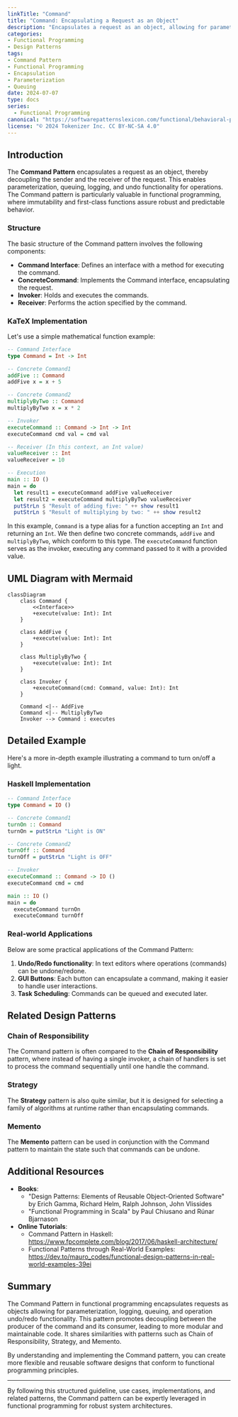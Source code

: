 ```yaml
---
linkTitle: "Command"
title: "Command: Encapsulating a Request as an Object"
description: "Encapsulates a request as an object, allowing for parameterization and queuing of requests. This pattern promotes decoupling the objects that produce these requests from the objects that process them."
categories:
- Functional Programming
- Design Patterns
tags:
- Command Pattern
- Functional Programming
- Encapsulation
- Parameterization
- Queuing
date: 2024-07-07
type: docs
series:
  - Functional Programming
canonical: "https://softwarepatternslexicon.com/functional/behavioral-patterns/interactions/command"
license: "© 2024 Tokenizer Inc. CC BY-NC-SA 4.0"
---
```


## Introduction
The **Command Pattern** encapsulates a request as an object, thereby decoupling the sender and the receiver of the request. This enables parameterization, queuing, logging, and undo functionality for operations. The Command pattern is particularly valuable in functional programming, where immutability and first-class functions assure robust and predictable behavior.

### Structure
The basic structure of the Command pattern involves the following components:
- **Command Interface**: Defines an interface with a method for executing the command.
- **ConcreteCommand**: Implements the Command interface, encapsulating the request.
- **Invoker**: Holds and executes the commands.
- **Receiver**: Performs the action specified by the command.

### KaTeX Implementation

Let's use a simple mathematical function example:

```haskell
-- Command Interface
type Command = Int -> Int

-- Concrete Command1
addFive :: Command
addFive x = x + 5

-- Concrete Command2
multiplyByTwo :: Command
multiplyByTwo x = x * 2

-- Invoker
executeCommand :: Command -> Int -> Int
executeCommand cmd val = cmd val

-- Receiver (In this context, an Int value)
valueReceiver :: Int
valueReceiver = 10

-- Execution
main :: IO ()
main = do
  let result1 = executeCommand addFive valueReceiver
  let result2 = executeCommand multiplyByTwo valueReceiver
  putStrLn $ "Result of adding five: " ++ show result1
  putStrLn $ "Result of multiplying by two: " ++ show result2
```

In this example, `Command` is a type alias for a function accepting an `Int` and returning an `Int`. We then define two concrete commands, `addFive` and `multiplyByTwo`, which conform to this type. The `executeCommand` function serves as the invoker, executing any command passed to it with a provided value.

## UML Diagram with Mermaid

```mermaid
classDiagram
    class Command {
        <<Interface>>
        +execute(value: Int): Int
    }
  
    class AddFive {
        +execute(value: Int): Int
    }

    class MultiplyByTwo {
        +execute(value: Int): Int
    }

    class Invoker {
        +executeCommand(cmd: Command, value: Int): Int
    }

    Command <|-- AddFive
    Command <|-- MultiplyByTwo
    Invoker --> Command : executes
```

## Detailed Example

Here's a more in-depth example illustrating a command to turn on/off a light.

### Haskell Implementation

```haskell
-- Command Interface
type Command = IO ()

-- Concrete Command1
turnOn :: Command
turnOn = putStrLn "Light is ON"

-- Concrete Command2
turnOff :: Command
turnOff = putStrLn "Light is OFF"

-- Invoker
executeCommand :: Command -> IO ()
executeCommand cmd = cmd

main :: IO ()
main = do
  executeCommand turnOn
  executeCommand turnOff
```

### Real-world Applications
Below are some practical applications of the Command Pattern:

1. **Undo/Redo functionality**: In text editors where operations (commands) can be undone/redone.
2. **GUI Buttons**: Each button can encapsulate a command, making it easier to handle user interactions.
3. **Task Scheduling**: Commands can be queued and executed later.

## Related Design Patterns

### Chain of Responsibility
The Command pattern is often compared to the **Chain of Responsibility** pattern, where instead of having a single invoker, a chain of handlers is set to process the command sequentially until one handle the command.

### Strategy
The **Strategy** pattern is also quite similar, but it is designed for selecting a family of algorithms at runtime rather than encapsulating commands.

### Memento
The **Memento** pattern can be used in conjunction with the Command pattern to maintain the state such that commands can be undone.

## Additional Resources
- **Books**:
    - "Design Patterns: Elements of Reusable Object-Oriented Software" by Erich Gamma, Richard Helm, Ralph Johnson, John Vlissides
    - "Functional Programming in Scala" by Paul Chiusano and Rúnar Bjarnason
- **Online Tutorials**:
    - Command Pattern in Haskell: https://www.fpcomplete.com/blog/2017/06/haskell-architecture/
    - Functional Patterns through Real-World Examples: https://dev.to/mauro_codes/functional-design-patterns-in-real-world-examples-39ei

## Summary
The Command Pattern in functional programming encapsulates requests as objects allowing for parameterization, logging, queuing, and operation undo/redo functionality. This pattern promotes decoupling between the producer of the command and its consumer, leading to more modular and maintainable code. It shares similarities with patterns such as Chain of Responsibility, Strategy, and Memento.

By understanding and implementing the Command pattern, you can create more flexible and reusable software designs that conform to functional programming principles.

---

By following this structured guideline, use cases, implementations, and related patterns, the Command pattern can be expertly leveraged in functional programming for robust system architectures.
